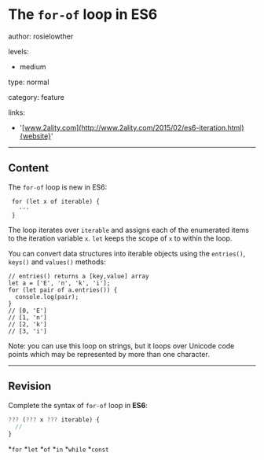 # The `for-of` loop in ES6
author: rosielowther

levels:

  - medium

type: normal

category: feature

links:

  - '[www.2ality.com](http://www.2ality.com/2015/02/es6-iteration.html){website}'

---
## Content

The `for-of` loop is new in ES6:
```
 for (let x of iterable) {
   ···
 }
```
The loop iterates over `iterable` and assigns each of the enumerated items to the iteration variable `x`. `let` keeps the scope of `x` to within the loop.

You can convert data structures into iterable objects using the `entries()`, `keys()` and `values()` methods:
```
// entries() returns a [key,value] array
let a = ['E', 'n', 'k', 'i'];
for (let pair of a.entries()) {
  console.log(pair);
}
// [0, 'E']
// [1, 'n']
// [2, 'k']
// [3, 'i']
```

Note: you can use this loop on strings, but it loops over Unicode code points which may be represented by more than one character.

---
## Revision

Complete the syntax of `for-of` loop in **ES6**:
```javascript
??? (??? x ??? iterable) {
  //
}
```

*`for`
*`let`
*`of`
*`in`
*`while`
*`const`